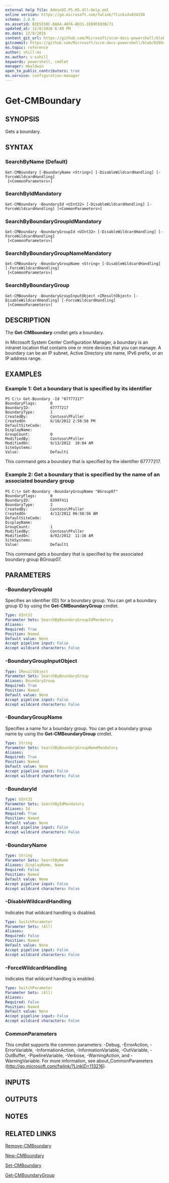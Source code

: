 ```yaml
---
external help file: AdminUI.PS.HS.dll-Help.xml
online version: https://go.microsoft.com/fwlink/?linkid=834150
schema: 2.0.0
ms.assetid: B3E5550C-8A64-46FA-8D31-1E89FE83BC71
updated_at: 12/8/2016 6:40 PM
ms.date: 12/8/2016
content_git_url: https://github.com/Microsoft/sccm-docs-powershell/blob/master/sccm-cmdlets/ConfigurationManager/vlatest/Get-CMBoundary.md
gitcommit: https://github.com/Microsoft/sccm-docs-powershell/blob/0205e569abecf1b4e1b2b342947b87a3691b29a5/sccm-cmdlets/ConfigurationManager/vlatest/Get-CMBoundary.md
ms.topic: reference
author: shill-ms
ms.author: v-suhill
keywords: powershell, cmdlet
manager: mbaldwin
open_to_public_contributors: true
ms.service: configuration-manager
---
```


# Get-CMBoundary

## SYNOPSIS
Gets a boundary.

## SYNTAX

### SearchByName (Default)
```
Get-CMBoundary [-BoundaryName <String>] [-DisableWildcardHandling] [-ForceWildcardHandling]
 [<CommonParameters>]
```

### SearchByIdMandatory
```
Get-CMBoundary -BoundaryId <UInt32> [-DisableWildcardHandling] [-ForceWildcardHandling] [<CommonParameters>]
```

### SearchByBoundaryGroupIdMandatory
```
Get-CMBoundary -BoundaryGroupId <UInt32> [-DisableWildcardHandling] [-ForceWildcardHandling]
 [<CommonParameters>]
```

### SearchByBoundaryGroupNameMandatory
```
Get-CMBoundary -BoundaryGroupName <String> [-DisableWildcardHandling] [-ForceWildcardHandling]
 [<CommonParameters>]
```

### SearchByBoundaryGroup
```
Get-CMBoundary -BoundaryGroupInputObject <IResultObject> [-DisableWildcardHandling] [-ForceWildcardHandling]
 [<CommonParameters>]
```

## DESCRIPTION
The **Get-CMBoundary** cmdlet gets a boundary.

In Microsoft System Center Configuration Manager, a boundary is an intranet location that contains one or more devices that you can manage.
A boundary can be an IP subnet, Active Directory site name, IPv6 prefix, or an IP address range.

## EXAMPLES

### Example 1: Get a boundary that is specified by its identifier
```
PS C:\> Get-Boundary -Id "67777217"
BoundaryFlags:      0
BoundaryID:         67777217
BoundaryType:       1
CreatedBy:          Contoso\PFuller
CreatedOn           6/10/2012 2:58:56 PM
DefaultSiteCode: 
DisplayName: 
GroupCount:         0
ModifiedBy:         Contoso\PFuller
ModifiedOn:         9/13/2012  10:04 AM
SiteSystems: 
Value:              Default1
```

This command gets a boundary that is specified by the identifier 67777217.

### Example 2: Get a boundary that is specified by the name of an associated boundary group
```
PS C:\> Get-Boundary -BoundaryGroupName "BGroup07"
BoundaryFlags:      0
BoundaryID:         63997411
BoundaryType:       2
CreatedBy:          Contoso\PFuller
CreatedOn           4/13/2012 06:58:56 AM
DefaultSiteCode: 
DisplayName: 
GroupCount:         1
ModifiedBy:         Contoso\PFuller
ModifiedOn:         8/02/2012  11:16 AM
SiteSystems: 
Value:              Default1
```

This command gets a boundary that is specified by the associated boundary group BGroup07.

## PARAMETERS

### -BoundaryGroupId
Specifies an identifier (ID) for a boundary group.
You can get a boundary group ID by using the **Get-CMBoundaryGroup** cmdlet.

```yaml
Type: UInt32
Parameter Sets: SearchByBoundaryGroupIdMandatory
Aliases: 
Required: True
Position: Named
Default value: None
Accept pipeline input: False
Accept wildcard characters: False
```

### -BoundaryGroupInputObject


```yaml
Type: IResultObject
Parameter Sets: SearchByBoundaryGroup
Aliases: BoundaryGroup
Required: True
Position: Named
Default value: None
Accept pipeline input: False
Accept wildcard characters: False
```

### -BoundaryGroupName
Specifies a name for a boundary group.
You can get a boundary group name by using the **Get-CMBoundaryGroup** cmdlet.

```yaml
Type: String
Parameter Sets: SearchByBoundaryGroupNameMandatory
Aliases: 
Required: True
Position: Named
Default value: None
Accept pipeline input: False
Accept wildcard characters: False
```

### -BoundaryId


```yaml
Type: UInt32
Parameter Sets: SearchByIdMandatory
Aliases: Id
Required: True
Position: Named
Default value: None
Accept pipeline input: False
Accept wildcard characters: False
```

### -BoundaryName


```yaml
Type: String
Parameter Sets: SearchByName
Aliases: DisplayName, Name
Required: False
Position: Named
Default value: None
Accept pipeline input: False
Accept wildcard characters: False
```

### -DisableWildcardHandling
Indicates that wildcard handling is disabled.

```yaml
Type: SwitchParameter
Parameter Sets: (All)
Aliases: 
Required: False
Position: Named
Default value: None
Accept pipeline input: False
Accept wildcard characters: False
```

### -ForceWildcardHandling
Indicates that wildcard handling is enabled.

```yaml
Type: SwitchParameter
Parameter Sets: (All)
Aliases: 
Required: False
Position: Named
Default value: None
Accept pipeline input: False
Accept wildcard characters: False
```

### CommonParameters
This cmdlet supports the common parameters: -Debug, -ErrorAction, -ErrorVariable, -InformationAction, -InformationVariable, -OutVariable, -OutBuffer, -PipelineVariable, -Verbose, -WarningAction, and -WarningVariable. For more information, see about_CommonParameters (http://go.microsoft.com/fwlink/?LinkID=113216).

## INPUTS

## OUTPUTS

## NOTES

## RELATED LINKS

[Remove-CMBoundary](xref:ConfigurationManager/vlatest/Remove-CMBoundary.md)

[New-CMBoundary](xref:ConfigurationManager/vlatest/New-CMBoundary.md)

[Set-CMBoundary](xref:ConfigurationManager/vlatest/Set-CMBoundary.md)

[Get-CMBoundaryGroup](xref:ConfigurationManager/vlatest/Get-CMBoundaryGroup.md)
